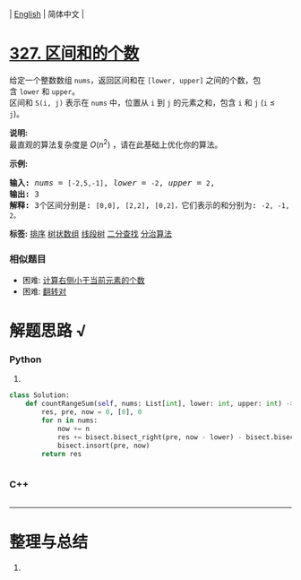 | [English](README_EN.md) | 简体中文 |

# [327. 区间和的个数](https://leetcode-cn.com/problems/count-of-range-sum)
<p>给定一个整数数组&nbsp;<code>nums</code>，返回区间和在&nbsp;<code>[lower, upper]</code>&nbsp;之间的个数，包含&nbsp;<code>lower</code>&nbsp;和&nbsp;<code>upper</code>。<br>
区间和&nbsp;<code>S(i, j)</code>&nbsp;表示在&nbsp;<code>nums</code>&nbsp;中，位置从&nbsp;<code>i</code>&nbsp;到&nbsp;<code>j</code>&nbsp;的元素之和，包含&nbsp;<code>i</code>&nbsp;和&nbsp;<code>j</code>&nbsp;(<code>i</code> &le; <code>j</code>)。</p>

<p><strong>说明:</strong><br>
最直观的算法复杂度是&nbsp;<em>O</em>(<em>n</em><sup>2</sup>) ，请在此基础上优化你的算法。</p>

<p><strong>示例:</strong></p>

<pre><strong>输入: </strong><em>nums</em> = <code>[-2,5,-1]</code>, <em>lower</em> = <code>-2</code>, <em>upper</em> = <code>2</code>,
<strong>输出: </strong>3 
<strong>解释: </strong>3个区间分别是: <code>[0,0]</code>, <code>[2,2]</code>, <code>[0,2]，</code>它们表示的和分别为: <code>-2, -1, 2。</code>
</pre>

**标签:**  [排序](https://leetcode-cn.com/tag/sort) [树状数组](https://leetcode-cn.com/tag/binary-indexed-tree) [线段树](https://leetcode-cn.com/tag/segment-tree) [二分查找](https://leetcode-cn.com/tag/binary-search) [分治算法](https://leetcode-cn.com/tag/divide-and-conquer) 
 ### 相似题目
- 困难:	[计算右侧小于当前元素的个数](https://leetcode-cn.com/problems/count-of-smaller-numbers-after-self) 
- 困难:	[翻转对](https://leetcode-cn.com/problems/reverse-pairs) 

# 解题思路 √

### Python

1. 

```python
class Solution:
    def countRangeSum(self, nums: List[int], lower: int, upper: int) -> int:
        res, pre, now = 0, [0], 0
        for n in nums:
            now += n
            res += bisect.bisect_right(pre, now - lower) - bisect.bisect_left(pre, now - upper)
            bisect.insort(pre, now)
        return res
```


```python

```

### C++

```cpp

```

---



# 整理与总结

1. 